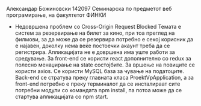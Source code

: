 Александар Божиновски 142097
Cеминарска по предметот веб програмирање, на факултетот ФИНКИ

- Недовршена проблем со Cross-Origin Request Blocked
Темата е систем за резервирање на билет за кино, при тоа преглед на филмови, за да може да се резервира потребно е 
секој корисник да е најавен, доколку нема веќе постоечки акаунт треба да се регистрира. 
Апликацијата не е довршена има уште работи за средување. За front-end  се користи react  дополнително со
 redux  за полесно менаџирање на state  состојбите. За вршење на повиците се користи axios.
 Се користи MySQL база за чување на податоците.
 Back-end  се стратува преку главната класа ProektVpApplication, а за front-end потребно е преку терминалот да се 
 инсталираат сите потребни модули со командата npm install, па потоа може да се стартува апликацијата со npm start.